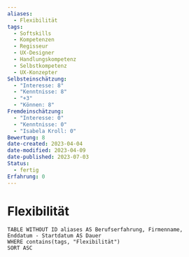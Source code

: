 ```yaml
---
aliases:
  - Flexibilität
tags:
  - Softskills
  - Kompetenzen
  - Regisseur
  - UX-Designer
  - Handlungskompetenz
  - Selbstkompetenz
  - UX-Konzepter
Selbsteinschätzung:
  - "Interesse: 8"
  - "Kenntnisse: 8"
  - "+3"
  - "Können: 8"
Fremdeinschätzung:
  - "Interesse: 0"
  - "Kenntnisse: 0"
  - "Isabela Kroll: 0"
Bewertung: 8
date-created: 2023-04-04
date-modified: 2023-04-09
date-published: 2023-07-03
Status:
  - fertig
Erfahrung: 0
---
```

# Flexibilität

```dataview
TABLE WITHOUT ID aliases AS Berufserfahrung, Firmenname,
Enddatum - Startdatum AS Dauer
WHERE contains(tags, "Flexibilität")
SORT ASC
```